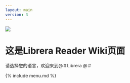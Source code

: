 ```yaml
---
layout: main
version: 3
---
```

![](/css/logo-line.jpg/zh)

# 这是Librera Reader Wiki页面

请选择您的语言，欢迎来到@＃Librera @＃
  
{% include menu.md %}

